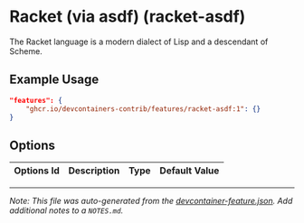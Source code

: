 
# Racket (via asdf) (racket-asdf)

The Racket language is a modern dialect of Lisp and a descendant of Scheme.

## Example Usage

```json
"features": {
    "ghcr.io/devcontainers-contrib/features/racket-asdf:1": {}
}
```

## Options

| Options Id | Description | Type | Default Value |
|-----|-----|-----|-----|




---

_Note: This file was auto-generated from the [devcontainer-feature.json](https://github.com/devcontainers-contrib/features/blob/main/src/racket-asdf/devcontainer-feature.json).  Add additional notes to a `NOTES.md`._
